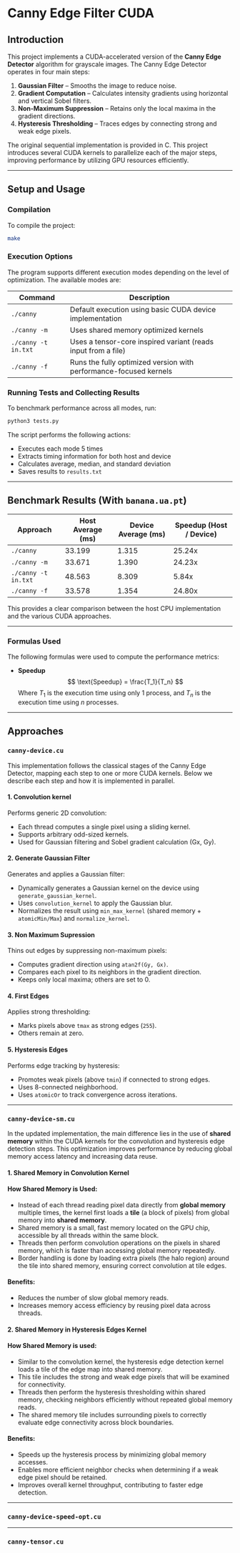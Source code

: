 # Canny Edge Filter CUDA

## Introduction

This project implements a CUDA-accelerated version of the **Canny Edge Detector** algorithm for grayscale images. The Canny Edge Detector operates in four main steps:

1. **Gaussian Filter** – Smooths the image to reduce noise.
2. **Gradient Computation** – Calculates intensity gradients using horizontal and vertical Sobel filters.
3. **Non-Maximum Suppression** – Retains only the local maxima in the gradient directions.
4. **Hysteresis Thresholding** – Traces edges by connecting strong and weak edge pixels.

The original sequential implementation is provided in C. This project introduces several CUDA kernels to parallelize each of the major steps, improving performance by utilizing GPU resources efficiently.

---

## Setup and Usage

### Compilation

To compile the project:

```bash
make
```

### Execution Options

The program supports different execution modes depending on the level of optimization. The available modes are:

| Command               | Description                                                        |
|------------------------|--------------------------------------------------------------------|
| `./canny`              | Default execution using basic CUDA device implementation           |
| `./canny -m`           | Uses shared memory optimized kernels                               |
| `./canny -t in.txt`    | Uses a tensor-core inspired variant (reads input from a file)      |
| `./canny -f`           | Runs the fully optimized version with performance-focused kernels  |

### Running Tests and Collecting Results

To benchmark performance across all modes, run:

```bash
python3 tests.py
```

The script performs the following actions:

- Executes each mode 5 times  
- Extracts timing information for both host and device  
- Calculates average, median, and standard deviation  
- Saves results to `results.txt`

---

## Benchmark Results (With `banana.ua.pt`)

| Approach             | Host Average (ms) | Device Average (ms) | Speedup (Host / Device) |
|----------------------|-------------------|----------------------|--------------------------|
| `./canny`            | 33.199            | 1.315                | 25.24x                   |
| `./canny -m`         | 33.671            | 1.390                | 24.23x                   |
| `./canny -t in.txt`  | 48.563            | 8.309                | 5.84x                    |
| `./canny -f`         | 33.578            | 1.354                | 24.80x                   |

This provides a clear comparison between the host CPU implementation and the various CUDA approaches.

---

### Formulas Used

The following formulas were used to compute the performance metrics:

- **Speedup**  
    $$
    \text{Speedup} = \frac{T_1}{T_n}
    $$
    Where $T_1$ is the execution time using only 1 process, and $T_n$ is the execution time using $n$ processes.

---

## Approaches

### `canny-device.cu`

This implementation follows the classical stages of the Canny Edge Detector, mapping each step to one or more CUDA kernels. Below we describe each step and how it is implemented in parallel.

#### 1. Convolution kernel

Performs generic 2D convolution:

- Each thread computes a single pixel using a sliding kernel.
- Supports arbitrary odd-sized kernels.
- Used for Gaussian filtering and Sobel gradient calculation (Gx, Gy).

#### 2. Generate Gaussian Filter

Generates and applies a Gaussian filter:

- Dynamically generates a Gaussian kernel on the device using `generate_gaussian_kernel`.
- Uses `convolution_kernel` to apply the Gaussian blur.
- Normalizes the result using `min_max_kernel` (shared memory + `atomicMin/Max`) and `normalize_kernel`.

#### 3. Non Maximum Supression

Thins out edges by suppressing non-maximum pixels:

- Computes gradient direction using `atan2f(Gy, Gx)`.
- Compares each pixel to its neighbors in the gradient direction.
- Keeps only local maxima; others are set to 0.

#### 4. First Edges

Applies strong thresholding:

- Marks pixels above `tmax` as strong edges (`255`).
- Others remain at zero.

#### 5. Hysteresis Edges

Performs edge tracking by hysteresis:

- Promotes weak pixels (above `tmin`) if connected to strong edges.
- Uses 8-connected neighborhood.
- Uses `atomicOr` to track convergence across iterations.

---

### `canny-device-sm.cu`

In the updated implementation, the main difference lies in the use of **shared memory** within the CUDA kernels for the convolution and hysteresis edge detection steps. This optimization improves performance by reducing global memory access latency and increasing data reuse.

#### 1. Shared Memory in Convolution Kernel

#### How Shared Memory is Used:

- Instead of each thread reading pixel data directly from **global memory** multiple times, the kernel first loads a **tile** (a block of pixels) from global memory into **shared memory**.
- Shared memory is a small, fast memory located on the GPU chip, accessible by all threads within the same block.
- Threads then perform convolution operations on the pixels in shared memory, which is faster than accessing global memory repeatedly.
- Border handling is done by loading extra pixels (the halo region) around the tile into shared memory, ensuring correct convolution at tile edges.

#### Benefits:

- Reduces the number of slow global memory reads.
- Increases memory access efficiency by reusing pixel data across threads.

#### 2. Shared Memory in Hysteresis Edges Kernel

#### How Shared Memory is used:

- Similar to the convolution kernel, the hysteresis edge detection kernel loads a tile of the edge map into shared memory.
- This tile includes the strong and weak edge pixels that will be examined for connectivity.
- Threads then perform the hysteresis thresholding within shared memory, checking neighbors efficiently without repeated global memory reads.
- The shared memory tile includes surrounding pixels to correctly evaluate edge connectivity across block boundaries.

#### Benefits:

- Speeds up the hysteresis process by minimizing global memory accesses.
- Enables more efficient neighbor checks when determining if a weak edge pixel should be retained.
- Improves overall kernel throughput, contributing to faster edge detection.

---

### `canny-device-speed-opt.cu`

---

### `canny-tensor.cu`
